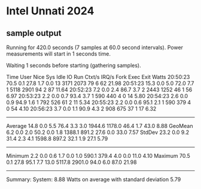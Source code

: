 # Intel Unnati 2024

## sample output 

Running for 420.0 seconds (7 samples at 60.0 second intervals).
Power measurements will start in 1 seconds time.

Waiting 1 seconds before starting (gathering samples). 
                                                                               
  Time    User  Nice   Sys  Idle    IO  Run Ctxt/s  IRQ/s Fork Exec Exit  Watts
20:50:23  70.5   0.1  27.8   1.7   0.0   13   3171   2073   79    6   62  21.98 
20:51:23  15.3   0.0   5.0  72.0   7.7    1   5118   2901   94    2   87  11.64 
20:52:23   7.2   0.0   2.4  86.7   3.7    2   2443   1252   46    1   56   6.97 
20:53:23   2.2   0.0   0.7  93.4   3.7    1    590    440    4    0   14   5.80 
20:54:23   2.6   0.0   0.9  94.9   1.6    1    792    526   61    2   11   5.34 
20:55:23   2.2   0.0   0.6  95.1   2.1    1    590    379    4    0   54   4.10 
20:56:23   3.7   0.0   1.1  90.9   4.3    2    908    675   37    1   17   6.32 
-------- ----- ----- ----- ----- ----- ---- ------ ------ ---- ---- ---- ------ 
 Average  14.8   0.0   5.5  76.4   3.3  3.0 1944.6 1178.0 46.4  1.7 43.0   8.88 
 GeoMean   6.2   0.0   2.0  50.2   0.0  1.8 1388.1  891.2 27.6  0.0 33.0   7.57 
  StdDev  23.2   0.0   9.2  31.4   2.3  4.1 1598.8  897.2 32.1  1.9 27.1   5.79 
-------- ----- ----- ----- ----- ----- ---- ------ ------ ---- ---- ---- ------ 
 Minimum   2.2   0.0   0.6   1.7   0.0  1.0  590.1  379.4  4.0  0.0 11.0   4.10 
 Maximum  70.5   0.1  27.8  95.1   7.7 13.0 5117.8 2901.0 94.0  6.0 87.0  21.98 
-------- ----- ----- ----- ----- ----- ---- ------ ------ ---- ---- ---- ------ 
Summary:
System:   8.88 Watts on average with standard deviation 5.79  
